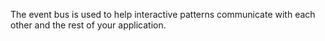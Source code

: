The event bus is used to help interactive patterns communicate with each other and the rest of your application.
